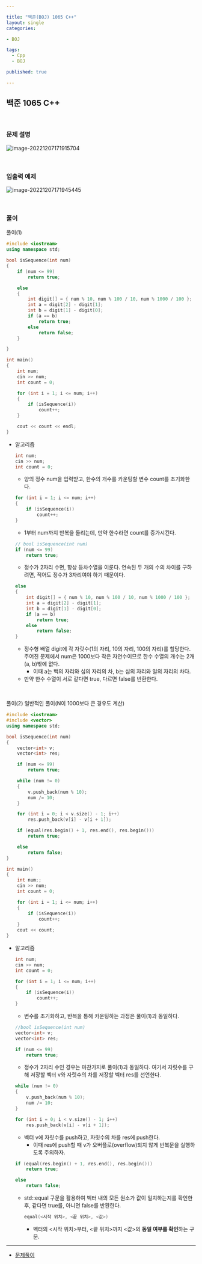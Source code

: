 ```yaml
---

title: "백준(BOJ) 1065 C++"
layout: single
categories:

- BOJ

tags:
  - Cpp
  - BOJ

published: true

---
```


## 백준 1065 C++

<br>

### 문제 설명

![image-20221207171915704](/assets/images/2022-12-07-BOJ1065/image-20221207171915704.png)

<br>

### 입출력 예제

![image-20221207171945445](/assets/images/2022-12-07-BOJ1065/image-20221207171945445.png)

<br>

### 풀이

풀이(1) 

```cpp
#include <iostream>
using namespace std;

bool isSequence(int num)
{
	if (num <= 99)
		return true;

	else
	{
        int digit[] = { num % 10, num % 100 / 10, num % 1000 / 100 };
		int a = digit[2] - digit[1];
		int b = digit[1] - digit[0];
		if (a == b)
			return true;
		else
			return false;
	}

}

int main()
{
	int num;
	cin >> num;
	int count = 0;

	for (int i = 1; i <= num; i++)
	{
		if (isSequence(i))
			count++;
	}

	cout << count << endl;
}
```

- 알고리즘

  ```cpp
  int num;
  cin >> num;
  int count = 0;
  ```

  - 양의 정수 num을 입력받고, 한수의 개수를 카운팅할 변수 count를 초기화한다.

  ```cpp
  for (int i = 1; i <= num; i++)
  {
      if (isSequence(i))
          count++;
  }
  ```

  - 1부터 num까지 반복을 돌리는데, 만약 한수라면 count를 증가시킨다.

  ```cpp
  // bool isSequence(int num)
  if (num <= 99)
      return true;
  ```

  - 정수가 2자리 수면, 항상 등차수열을 이룬다. 연속된 두 개의 수의 차이를 구하려면, 적어도 정수가 3자리여야 하기 때문이다.

  ```cpp
  else
  {
      int digit[] = { num % 10, num % 100 / 10, num % 1000 / 100 };
      int a = digit[2] - digit[1];
      int b = digit[1] - digit[0];
      if (a == b)
          return true;
      else
          return false;
  }
  ```

  - 정수형 배열 digit에 각 자릿수(1의 자리, 10의 자리, 100의 자리)를 할당한다. 주어진 문제에서 num은 1000보다 작은 자연수이므로 한수 수열의 개수는 2개(a, b)밖에 없다.
    - 이때 a는 백의 자리와 십의 자리의 차, b는 십의 자리와 일의 자리의 차다.
  - 만약 한수 수열이 서로 같다면 true, 다르면 false를 반환한다.

<br>

풀이(2) 일반적인 풀이(N이 1000보다 큰 경우도 계산)

```cpp
#include <iostream>
#include <vector>
using namespace std;

bool isSequence(int num)
{
	vector<int> v;
	vector<int> res;

	if (num <= 99)
		return true;

	while (num != 0)
	{
		v.push_back(num % 10);
		num /= 10;
	}

	for (int i = 0; i < v.size() - 1; i++)
		res.push_back(v[i] - v[i + 1]);

	if (equal(res.begin() + 1, res.end(), res.begin()))
		return true;

	else
		return false;
}

int main()
{
	int num;;
	cin >> num;
	int count = 0;

	for (int i = 1; i <= num; i++)
	{
		if (isSequence(i))
			count++;
	}
	cout << count;
}
```

- 알고리즘

  ```cpp
  int num;
  cin >> num;
  int count = 0;
  
  for (int i = 1; i <= num; i++)
  {
      if (isSequence(i))
          count++;
  }
  ```

  - 변수를 초기화하고, 반복을 통해 카운팅하는 과정은 풀이(1)과 동일하다.

  ```cpp
  //bool isSequence(int num)
  vector<int> v;
  vector<int> res;
  
  if (num <= 99)
      return true;
  ```

  - 정수가 2자리 수인 경우는 마찬가지로 풀이(1)과 동일하다. 여기서 자릿수를 구해 저장할 벡터 v와 자릿수의 차를 저장할 벡터 res를 선언한다.

  ```cpp
  while (num != 0)
  {
      v.push_back(num % 10);
      num /= 10;
  }
  
  for (int i = 0; i < v.size() - 1; i++)
      res.push_back(v[i] - v[i + 1]);
  ```

  - 벡터 v에 자릿수를 push하고, 자릿수의 차를 res에 push한다.
    - 이때 res에 push할 때 v가 오버플로(overflow)되지 않게 반복문을 실행하도록 주의하자.

  ```cpp
  if (equal(res.begin() + 1, res.end(), res.begin()))
      return true;
  
  else
      return false;
  ```

  - std::equal 구문을 활용하여 벡터 내의 모든 원소가 값이 일치하는지를 확인한 후, 같다면 true를, 아니면 false를 반환한다.

    ```cpp
    equal(<시작 위치>, <끝 위치>, <값>)
    ```

    - 벡터의 <시작 위치>부터, <끝 위치>까지 <값>의 **동일 여부를 확인**하는 구문. 

---

- [문제풀이](https://www.acmicpc.net/user/malove8466)

